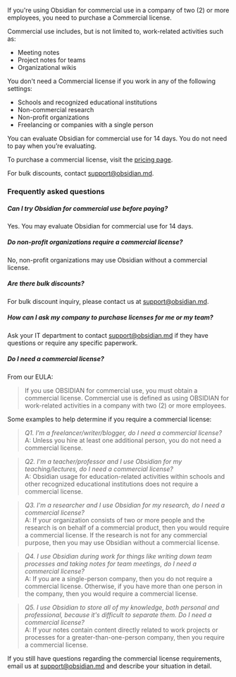 If you're using Obsidian for commercial use in a company of two (2) or more employees, you need to purchase a Commercial license.

Commercial use includes, but is not limited to, work-related activities such as:

- Meeting notes
- Project notes for teams
- Organizational wikis

You don't need a Commercial license if you work in any of the following settings:

- Schools and recognized educational institutions
- Non-commercial research
- Non-profit organizations
- Freelancing or companies with a single person

You can evaluate Obsidian for commercial use for 14 days. You do not need to pay when you’re evaluating.

To purchase a commercial license, visit the [pricing page](https://obsidian.md/pricing).

For bulk discounts, contact support@obsidian.md.


### Frequently asked questions

##### Can I try Obsidian for commercial use before paying?

Yes. You may evaluate Obsidian for commercial use for 14 days.

##### Do non-profit organizations require a commercial license?

No, non-profit organizations may use Obsidian without a commercial license.

##### Are there bulk discounts?

For bulk discount inquiry, please contact us at support@obsidian.md.

##### How can I ask my company to purchase licenses for me or my team?

Ask your IT department to contact support@obsidian.md if they have questions or require any specific paperwork.

##### Do I need a commercial license?

From our EULA:

> If you use OBSIDIAN for commercial use, you must obtain a commercial license. Commercial use is defined as using OBSIDIAN for work-related activities in a company with two (2) or more employees.

Some examples to help determine if you require a commercial license:

> *Q1. I'm a freelancer/writer/blogger, do I need a commercial license?*
> \
> A: Unless you hire at least one additional person, you do not need a commercial license.

> *Q2. I'm a teacher/professor and I use Obsidian for my teaching/lectures, do I need a commercial license?*
> \
> A: Obsidian usage for education-related activities within schools and other recognized educational institutions does not require a commercial license. 

> *Q3. I'm a researcher and I use Obsidian for my research, do I need a commercial license?*
> \
> A: If your organization consists of two or more people and the research is on behalf of a commercial product, then you would require a commercial license. If the research is not for any commercial purpose, then you may use Obsidian without a commercial license. 

> *Q4. I use Obsidian during work for things like writing down team processes and taking notes for team meetings, do I need a commercial license?*
> \
> A: If you are a single-person company, then you do not require a commercial license. Otherwise, if you have more than one person in the company, then you would require a commercial license.

> *Q5. I use Obsidian to store all of my knowledge, both personal and professional, because it's difficult to separate them. Do I need a commercial license?*
> \
> A: If your notes contain content directly related to work projects or processes for a greater-than-one-person company, then you require a commercial license.

If you still have questions regarding the commercial license requirements, email us at support@obsidian.md and describe your situation in detail.
